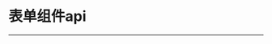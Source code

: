 # 表单组件api
---
<template>
  <Common-DemoApi type="attr" title="ns-form属性" :apiData="nsFormApiData"></Common-DemoApi>
  <Common-DemoApi type="attr" title="formList属性" :apiData="formListApiData"></Common-DemoApi>
</template>

<script>
  export default {
    data(){
      return {
        nsFormApiData:[
          {
          params:'value / v-model',
          describe:'必填，表单绑定的对象',
          type:'Object',
          optionValue:'—',
          defaultValue:'—'
        },
        {
          params:'formList',
          describe:'必填，表单内具体配置项的集合',
          type:'Object',
          optionValue:'—',
          defaultValue:'—'
        },
        {
          params:'mixins',
          describe:`是否为混合型，混合型指的是表单配置项formList内含有查询表单和创建表单,当设置为true时，配置isNormal:true的表单项会只渲染到创建等普通表单中，若配置isSearch:true的表单项会只渲染到表格上方的查询表单内，若两项都不配置则两种表单都会渲染`,
          type:'boolean',
          optionValue:'true/false',
          defaultValue:'false'
        },
        {
          params:'submitBtn/searchBtn/resetBtn',
          describe:'表单按钮searchBtn和resetBtn配置项只在查询表单中才会显示，submitBtn则是正常表格中的提交按钮配置项',
          type:'Object',
          optionValue:'show是否显示提交按钮,text提交按钮的文字，size:medium按钮尺寸',
          defaultValue:'—'
        },{
          params:'isInternational',
          describe:'是否国际化',
          type:'boolean',
          optionValue:'true/false',
          defaultValue:'false'
        }
        ],
        formListApiData:[
          {
          params:'type',
          describe:'表单类型',
          type:'string',
          optionValue:`input,number,email,password/textarea/inputNumber/autocomplete/select/checkbox/radio/switch/timePicker/'year', 'month', 'date', 'dates', 'week', 'datetime', 'datetimerange', 'daterange'`,
          defaultValue:'—'
          },
          {
          params:'label',
          describe:'标签文本',
          type:'string',
          optionValue:`—`,
          defaultValue:'—'
          },
          {
          params:'prop',
          describe:'表单域字段',
          type:'string',
          optionValue:`v-model中绑定的对象中的字段`,
          defaultValue:'—'
          },{
          params:'placeholder',
          describe:'输入框占位文本',
          type:'string',
          optionValue:'—',
          defaultValue:'—'
        },{
          params:'default',
          describe:'初始默认值',
          type:'*',
          optionValue:'null',
          defaultValue:'null'
        },{
          params:'show',
          describe:'控制表单项是否显示',
          type:'boolean',
          optionValue:'true/false',
          defaultValue:'false'
        },{
          params:'isSearch',
          describe:'当mixins为true即混合表单时，配置该属性后表单项会只渲染到表格上方的查询表单内',
          type:'boolean',
          optionValue:'true/false',
          defaultValue:'—'
        },{
          params:'isNormal',
          describe:'当mixins为true即混合表单时，配置该属性后表单项会只渲染到非查询表单内，查询表单不会渲染',
          type:'boolean',
          optionValue:'true/false',
          defaultValue:'—'
        },{
          params:'slotName',
          describe:'插槽名称,当type为slot、outItemSlot、groupLineSlot时 对应的插槽的名称',
          type:'string',
          optionValue:'—',
          defaultValue:'—'
        },{
          params:'labelSlot',
          describe:'标签文本是否使用插槽 如果使用插槽 默认插槽名称为表单项prop字段和Label的拼接，例如prop为name 则插槽名称为:nameLabel',
          type:'string',
          optionValue:'—',
          defaultValue:'—'
        },{
          params:'dicData',
          describe:'当type为select、radio、checkbox时对应渲染的数据集合',
          type:'Array',
          optionValue:'—',
          defaultValue:'[]'
        }

        ]
      }
    }
  }
</script>
